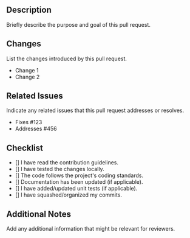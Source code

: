 ## Description
Briefly describe the purpose and goal of this pull request.

## Changes
List the changes introduced by this pull request.

- Change 1
- Change 2

## Related Issues
Indicate any related issues that this pull request addresses or resolves.

- Fixes #123
- Addresses #456

## Checklist
- [] I have read the contribution guidelines.
- [] I have tested the changes locally.
- [] The code follows the project's coding standards.
- [] Documentation has been updated (if applicable).
- [] I have added/updated unit tests (if applicable).
- [] I have squashed/organized my commits.

## Additional Notes
Add any additional information that might be relevant for reviewers.
